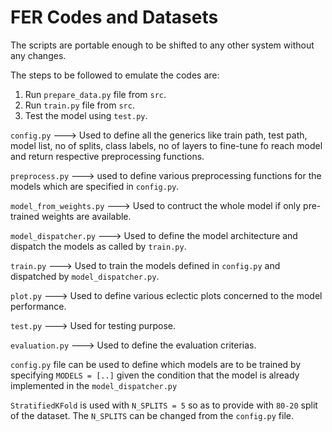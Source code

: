 # FER Codes and Datasets

The scripts are portable enough to be shifted to any other system without any changes. 

The steps to be followed to emulate the codes are:

1. Run `prepare_data.py` file from `src`.
2. Run `train.py` file from `src`.
3. Test the model using `test.py`.

`config.py` ---> Used to define all the generics like train path, test path, model list, no of splits, class labels, no of layers to fine-tune fo reach model and return respective preprocessing functions.

`preprocess.py` ---> used to define various preprocessing functions for the models which are specified in `config.py`.

`model_from_weights.py` ---> Used to contruct the whole model if only pre-trained weights are available.

`model_dispatcher.py` ---> Used to define the model architecture and dispatch the models as called by `train.py`.

`train.py` ---> Used to train the models defined in `config.py` and dispatched by `model_dispatcher.py`.

`plot.py` ---> Used to define various eclectic plots concerned to the model performance.

`test.py` ---> Used for testing purpose.

`evaluation.py` ---> Used to define the evaluation criterias.


`config.py` file can be used to define which models are to be trained by specifying `MODELS = [..]` given the condition that the model is already implemented in the `model_dispatcher.py`

`StratifiedKFold` is used with `N_SPLITS = 5` so as to provide with `80-20` split of the dataset. The `N_SPLITS` can be changed from the `config.py` file.
